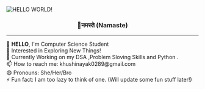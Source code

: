 ![HELLO WORLD!](https://user-images.githubusercontent.com/107036687/173592346-30515149-7a5b-4ed4-8d64-e4dea837c1d7.gif)
<p align="center">
<h3 align ="center"><b>🙏नमस्ते (Namaste)</b></h3>

</p>
<hr>
👋 <b>HELLO</b>, I'm Computer Science Student<br> 
👀 Interested in Exploring New Things! <br>
🌱 Currently Working on my DSA ,Problem Sloving Skills and Python .<br>
📫 How to reach me: khushinayak0289@gmail.com<br>
😄 Pronouns: She/Her/Bro<br>
⚡ Fun fact: I am too lazy to think of one. (Will update some fun stuff later!)
